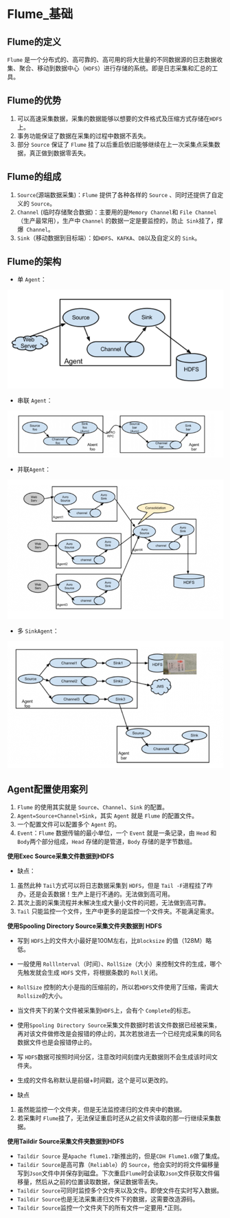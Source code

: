 # Flume_基础
## Flume的定义
 `Flume` 是一个分布式的、高可靠的、高可用的将大批量的不同数据源的日志数据收集、聚合、移动到数据中心（`HDFS`）进行存储的系统。即是日志采集和汇总的工具。

## Flume的优势
1. 可以高速采集数据，采集的数据能够以想要的文件格式及压缩方式存储在`HDFS`上。
2. 事务功能保证了数据在采集的过程中数据不丢失。
3. 部分 `Source` 保证了 `Flume` 挂了以后重启依旧能够继续在上一次采集点采集数据，真正做到数据零丢失。

## Flume的组成
1. `Source`(源端数据采集)：`Flume` 提供了各种各样的 `Source` 、同时还提供了自定义的 `Source`。
2. `Channel` (临时存储聚合数据)：主要用的是`Memory Channel`和 `File Channel`（生产最常用），生产中 `Channel` 的数据一定是要监控的，防止` Sink`挂了，撑爆` Channel`。
3. `Sink`（移动数据到目标端）：如`HDFS`、`KAFKA`、`DB`以及自定义的 `Sink`。

## Flume的架构

- 单 `Agent`：

![单Agent](_v_images/20201012212606716_18738.png)

- 串联 `Agent`：

![串联Agent](_v_images/20201012212635152_11565.png)

- 并联`Agent`：

![并联Agent](_v_images/20201012212707974_11287.png)

- 多 `SinkAgent`：

![多SinkAgent](_v_images/20201012212818429_23925.png)

## Agent配置使用案列
1. `Flume` 的使用其实就是 `Source`、`Channel`、`Sink` 的配置。
2. `Agent=Source+Channel+Sink`，其实 `Agent` 就是 `Flume` 的配置文件。
3. 一个配置文件可以配置多个 `Agent` 的。
4. `Event`：`Flume` 数据传输的最小单位，一个 `Event` 就是一条记录，由 `Head` 和 `Body`两个部分组成，`Head` 存储的是管道，`Body` 存储的是字节数组。

**使用Exec Source采集文件数据到HDFS**

- 缺点：
1. 虽然此种 `Tail`方式可以将日志数据采集到 `HDFS`，但是 `Tail -F`进程挂了咋办，还是会丢数据！生产上是行不通的。无法做到高可用。
2. 其次上面的采集流程并未解决生成大量小文件的问题，无法做到高可靠。
3. `Tail` 只能监控一个文件，生产中更多的是监控一个文件夹。不能满足需求。

**使用Spooling Directory Source采集文件夹数据到 HDFS**

- 写到 `HDFS`上的文件大小最好是100M左右，比`Blocksize` 的值（128M）略低。
- 一般使用 `Rolllnterval`（时间）、`RollSize`（大小）来控制文件的生成，哪个先触发就会生成 `HDFS` 文件，将根据条数的 `Roll`关闭。
- `RollSize` 控制的大小是指的压缩前的，所以若`HDFS`文件使用了压缩，需调大 `Rollsize`的大小。
- 当文件夹下的某个文件被采集到`HDFS`上，会有个 `Complete`的标志。
- 使用`Spooling Directory Source`采集文件数据时若该文件数据已经被采集，再对该文件做修改是会报错的停止的，其次若放进去一个已经完成采集的同名数据文件也是会报错停止的。
- 写 `HDFS`数据可按照时间分区，注意改时间刻度内无数据则不会生成该时间文件夹。
- 生成的文件名称默认是前缀+时间戳，这个是可以更改的。

- 缺点
1. 虽然能监控一个文件夹，但是无法监控递归的文件夹中的数据。
2. 若采集时 `Flume`挂了，无法保证重启时还从之前文件读取的那一行继续采集数据。

**使用Taildir Source采集文件夹数据到HDFS**

- `Taildir Source` 是`Apache flume1.7`新推出的，但是`CDH Flume1.6`做了集成。
- `Taildir Source`是高可靠（`Reliable`）的 `Source`，他会实时的将文件偏移量写到`Json`文件中并保存到磁盘。下次重启`Flume`时会读取`Json`文件获取文件偏移量，然后从之前的位置读取数据，保证数据零丢失。
- `Taildir Source`可同时监控多个文件夹以及文件。即使文件在实时写入数据。
- `Taildir Source`也是无法采集递归文件下的数据，这需要改造源码。
- `Taildir Source`监控一个文件夹下的所有文件一定要用.*正则。
